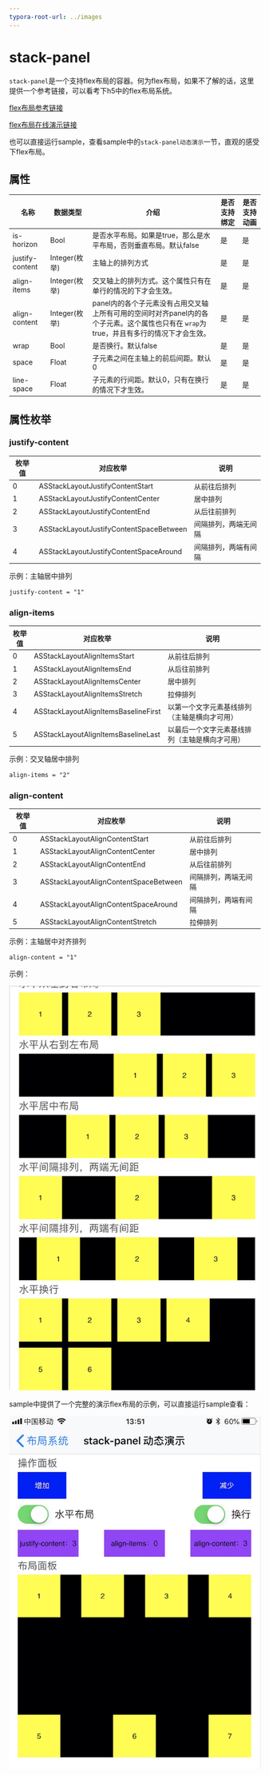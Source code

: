 ```yaml
---
typora-root-url: ../images
---
```


# stack-panel

`stack-panel`是一个支持flex布局的容器。何为flex布局，如果不了解的话，这里提供一个参考链接，可以看考下h5中的flex布局系统。

[flex布局参考链接](https://www.w3ctech.com/topic/2000)

[flex布局在线演示链接](http://www.css88.com/demo/flexbox-playground/)

也可以直接运行sample，查看sample中的`stack-panel动态演示`一节，直观的感受下flex布局。

## 属性

| 名称              | 数据类型        | 介绍                                       | 是否支持绑定 | 是否支持动画 |
| --------------- | ----------- | ---------------------------------------- | ------ | ------ |
| is-horizon      | Bool        | 是否水平布局。如果是true，那么是水平布局，否则垂直布局。默认false    | 是      | 是      |
| justify-content | Integer(枚举) | 主轴上的排列方式                                 | 是      | 是      |
| align-items     | Integer(枚举) | 交叉轴上的排列方式。这个属性只有在单行的情况的下才会生效。            | 是      | 是      |
| align-content   | Integer(枚举) | panel内的各个子元素没有占用交叉轴上所有可用的空间时对齐panel内的各个子元素。这个属性也只有在 `wrap`为true，并且有多行的情况下才会生效。 | 是      | 是      |
| wrap            | Bool        | 是否换行。默认false                             | 是      | 是      |
| space           | Float       | 子元素之间在主轴上的前后间距。默认0                       | 是      | 是      |
| line-space      | Float       | 子元素的行间距。默认0，只有在换行的情况下才生效。                | 是      | 是      |



## 属性枚举

###    justify-content

| 枚举值  | 对应枚举                                    | 说明         |
| ---- | --------------------------------------- | ---------- |
| 0    | ASStackLayoutJustifyContentStart        | 从前往后排列     |
| 1    | ASStackLayoutJustifyContentCenter       | 居中排列       |
| 2    | ASStackLayoutJustifyContentEnd          | 从后往前排列     |
| 3    | ASStackLayoutJustifyContentSpaceBetween | 间隔排列，两端无间隔 |
| 4    | ASStackLayoutJustifyContentSpaceAround  | 间隔排列，两端有间隔 |

示例：主轴居中排列

```xml
justify-content = "1"
```



### align-items

| 枚举值  | 对应枚举                                 | 说明                      |
| ---- | ------------------------------------ | ----------------------- |
| 0    | ASStackLayoutAlignItemsStart         | 从前往后排列                  |
| 1    | ASStackLayoutAlignItemsEnd           | 从后往前排列                  |
| 2    | ASStackLayoutAlignItemsCenter        | 居中排列                    |
| 3    | ASStackLayoutAlignItemsStretch       | 拉伸排列                    |
| 4    | ASStackLayoutAlignItemsBaselineFirst | 以第一个文字元素基线排列（主轴是横向才可用）  |
| 5    | ASStackLayoutAlignItemsBaselineLast  | 以最后一个文字元素基线排列（主轴是横向才可用） |

示例：交叉轴居中排列

```xml
align-items = "2"
```



### align-content

| 枚举值  | 对应枚举                                  | 说明         |
| ---- | ------------------------------------- | ---------- |
| 0    | ASStackLayoutAlignContentStart        | 从前往后排列     |
| 1    | ASStackLayoutAlignContentCenter       | 居中排列       |
| 2    | ASStackLayoutAlignContentEnd          | 从后往前排列     |
| 3    | ASStackLayoutAlignContentSpaceBetween | 间隔排列，两端无间隔 |
| 4    | ASStackLayoutAlignContentSpaceAround  | 间隔排列，两端有间隔 |
| 5    | ASStackLayoutAlignContentStretch      | 拉伸排列       |

示例：主轴居中对齐排列

```xml
align-content = "1"
```



示例：

![3](../images/3.jpg)

sample中提供了一个完整的演示flex布局的示例，可以直接运行sample查看：

![15](../images/15.jpg)

